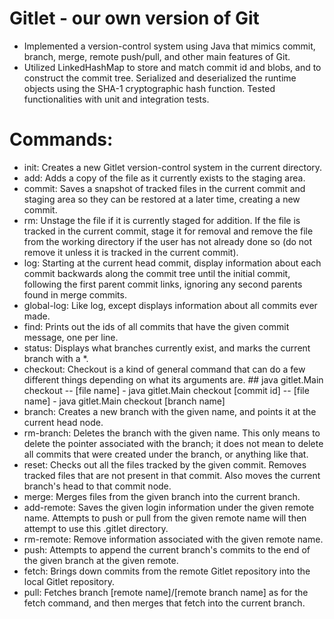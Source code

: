 # Gitlet - our own version of Git
- Implemented a version-control system using Java that mimics commit, branch, merge, remote push/pull, and other main features of Git.
- Utilized LinkedHashMap to store and match commit id and blobs, and to construct the commit tree. Serialized and deserialized the runtime objects using the SHA-1 cryptographic hash function. Tested functionalities with unit and integration tests.

# Commands:
- init: Creates a new Gitlet version-control system in the current directory.
- add: Adds a copy of the file as it currently exists to the staging area.
- commit: Saves a snapshot of tracked files in the current commit and staging area so they can be restored at a later time, creating a new commit. 
- rm: Unstage the file if it is currently staged for addition. If the file is tracked in the current commit, stage it for removal and remove the file from the working directory if the user has not already done so (do not remove it unless it is tracked in the current commit).
- log: Starting at the current head commit, display information about each commit backwards along the commit tree until the initial commit, following the first parent commit links, ignoring any second parents found in merge commits.
- global-log: Like log, except displays information about all commits ever made. 
- find: Prints out the ids of all commits that have the given commit message, one per line. 
- status: Displays what branches currently exist, and marks the current branch with a *. 
- checkout: Checkout is a kind of general command that can do a few different things depending on what its arguments are. 
          ## java gitlet.Main checkout -- [file name]
          - java gitlet.Main checkout [commit id] -- [file name]
          - java gitlet.Main checkout [branch name]
- branch: Creates a new branch with the given name, and points it at the current head node.
- rm-branch: Deletes the branch with the given name. This only means to delete the pointer associated with the branch; it does not mean to delete all commits that were created under the branch, or anything like that.
- reset: Checks out all the files tracked by the given commit. Removes tracked files that are not present in that commit. Also moves the current branch's head to that commit node.
- merge: Merges files from the given branch into the current branch.
- add-remote: Saves the given login information under the given remote name. Attempts to push or pull from the given remote name will then attempt to use this .gitlet directory. 
- rm-remote: Remove information associated with the given remote name. 
- push: Attempts to append the current branch's commits to the end of the given branch at the given remote. 
- fetch: Brings down commits from the remote Gitlet repository into the local Gitlet repository.
- pull: Fetches branch [remote name]/[remote branch name] as for the fetch command, and then merges that fetch into the current branch.
